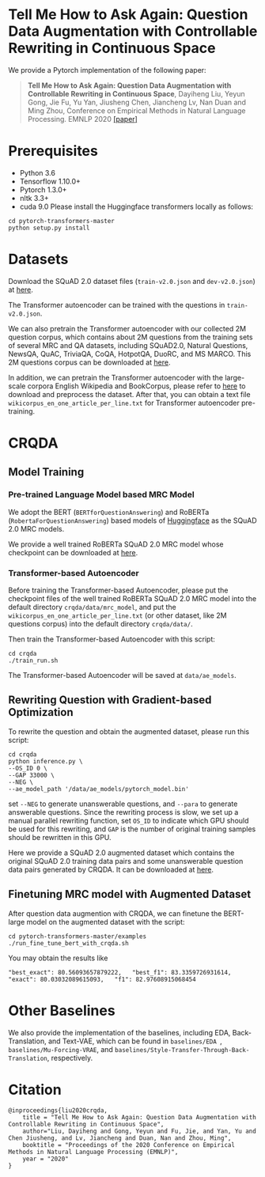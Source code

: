 # Tell Me How to Ask Again: Question Data Augmentation with Controllable Rewriting in Continuous Space
We provide a Pytorch implementation of the following paper:
> **Tell Me How to Ask Again: Question Data Augmentation with Controllable Rewriting in Continuous Space**, Dayiheng Liu, Yeyun Gong, Jie Fu, Yu Yan, Jiusheng Chen, Jiancheng Lv, Nan Duan and Ming Zhou, Conference on Empirical Methods in Natural Language Processing. EMNLP 2020 [[paper]](https://www.aclweb.org/anthology/2020.emnlp-main.467.pdf)


# Prerequisites
- Python 3.6
- Tensorflow 1.10.0+
- Pytorch 1.3.0+
- nltk 3.3+
- cuda 9.0
Please install the Huggingface transformers locally as follows:
```
cd pytorch-transformers-master
python setup.py install
```

# Datasets
Download the SQuAD 2.0 dataset files (`train-v2.0.json` and `dev-v2.0.json`) at [here](https://rajpurkar.github.io/SQuAD-explorer/).

The Transformer autoencoder can be trained with the questions in `train-v2.0.json`. 

We can also pretrain the Transformer autoencoder with our collected 2M question corpus, which contains about 2M questions from the training sets of several MRC and QA datasets, including SQuAD2.0, Natural Questions, NewsQA, QuAC, TriviaQA, CoQA, HotpotQA, DuoRC, and MS MARCO. This 2M questions corpus can be downloaded at [here](https://drive.google.com/file/d/1SkjAqTlM3KWZbX66fTAs6rCze0TyOJxu/view?usp=sharing). 

In addition, we can pretrain the Transformer autoencoder with the large-scale corpora English Wikipedia and BookCorpus, please refer to [here](https://github.com/NVIDIA/DeepLearningExamples/tree/master/TensorFlow/LanguageModeling/BERT#quick-start-guide) to download and preprocess the dataset. After that, you can obtain a text file `wikicorpus_en_one_article_per_line.txt` for Transformer autoencoder pre-training.

# CRQDA

## Model Training

### Pre-trained Language Model based MRC Model

We adopt the BERT (`BERTforQuestionAnswering`) and RoBERTa (`RobertaForQuestionAnswering`) based models of [Huggingface](https://github.com/huggingface/transformers/tree/master/examples/question-answering) as the SQuAD 2.0 MRC models.

We provide a well trained RoBERTa SQuAD 2.0 MRC model whose checkpoint can be downloaded at [here](https://drive.google.com/file/d/1B4I7tGp2pnUs0kQhg4Pn1FgBnr3fbNB1/view?usp=sharing).

###  Transformer-based Autoencoder

Before training the Transformer-based Autoencoder, please put the checkpoint files of the well trained RoBERTa SQuAD 2.0 MRC model into the default directory `crqda/data/mrc_model`, and put the `wikicorpus_en_one_article_per_line.txt` (or other dataset, like 2M questions corpus) into the default directory `crqda/data/`.

Then train the Transformer-based Autoencoder with this script:
```
cd crqda
./train_run.sh
```
The Transformer-based Autoencoder will be saved at `data/ae_models`.

## Rewriting Question with Gradient-based Optimization

To rewrite the question and obtain the augmented dataset, please run this script:
```
cd crqda
python inference.py \
--OS_ID 0 \
--GAP 33000 \
--NEG \
--ae_model_path '/data/ae_models/pytorch_model.bin'
```
set `--NEG` to generate unanswerable questions, and `--para` to generate answerable questions. Since the rewriting process is slow, we set up a manual parallel rewriting function, set `OS_ID` to indicate which GPU should be used for this rewriting, and `GAP` is the number of original training samples should be rewritten in this GPU.

Here we provide a SQuAD 2.0 augmented dataset which contains the original SQuAD 2.0 training data pairs and some unanswerable question data pairs generated by CRQDA. It can be downloaded at [here](https://drive.google.com/file/d/1nZGjQfxP1pSUu3siiJxdQsm1y-xHNIjB/view?usp=sharing).

## Finetuning MRC model with Augmented Dataset

After question data augmention with CRQDA, we can finetune the BERT-large model on the augmented dataset with the script:
```
cd pytorch-transformers-master/examples
./run_fine_tune_bert_with_crqda.sh
```
You may obtain the results like
```
"best_exact": 80.56093657879222,   "best_f1": 83.3359726931614,   "exact": 80.03032089615093,   "f1": 82.97608915068454
```


# Other Baselines

We also provide the implementation of the baselines, including EDA, Back-Translation, and Text-VAE, which can be found in `baselines/EDA
`, `baselines/Mu-Forcing-VRAE`, and `baselines/Style-Transfer-Through-Back-Translation`, respectively.


# Citation
```
@inproceedings{liu2020crqda,
    title = "Tell Me How to Ask Again: Question Data Augmentation with Controllable Rewriting in Continuous Space",
    author="Liu, Dayiheng and Gong, Yeyun and Fu, Jie, and Yan, Yu and Chen Jiusheng, and Lv, Jiancheng and Duan, Nan and Zhou, Ming",
    booktitle = "Proceedings of the 2020 Conference on Empirical Methods in Natural Language Processing (EMNLP)",
    year = "2020"
}
```
